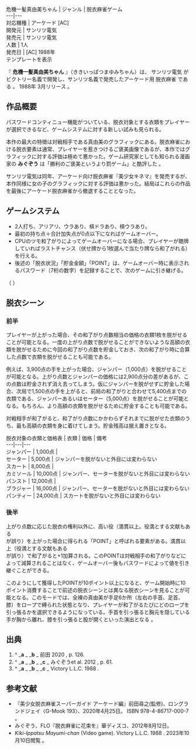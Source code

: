 危機一髪真由美ちゃん  |  ジャンル  |  脱衣麻雀ゲーム   
---|---  
対応機種  |  アーケード  [AC]   
開発元  |  サンリツ電気   
発売元  |  サンリツ電気   
人数  |  1人   
発売日  |  [AC]  1988年   
テンプレートを表示  
  
『 **危機一髪真由美ちゃん** 』（ききいっぱつまゆみちゃん）は、  サンリツ電気  がビクトリー名義で開発し、サンリツ名義で発売したアーケード用
脱衣麻雀  である    。  1988年  3月リリース    。

##  作品概要  

パスワードコンティニュー機能がついている、脱衣対象とする衣類をプレイヤーが選択できるなど、ゲームシステムに対する新しい試みも見られる。

本作の最大の特徴は対戦相手である真由美のグラフィックにある。脱衣麻雀における脱衣要素は通常、プレイヤーを惹きつけるご褒美画像であるが、本作ではグラフィックに対する評価は極めて悪かった。ゲーム研究家としても知られる漫画家の
**みぐぞう** は「勝利のご褒美というより罰ゲーム」と酷評した    。

サンリツ電気は同年、アーケード向け脱衣麻雀『美少女キネマ』を発売するが、本作同様に女の子のグラフィックに対する評価は悪かった。結局はこれらの作品を最後にアーケード脱衣麻雀から撤退することとなった。

##  ゲームシステム  

  * 2人打ち、アリアリ、ウラあり、槓ドラあり、槓ウラあり。 
  * 最初の持ち点＋合計加失点が0点以下になればゲームオーバー。 
  * CPUのツモ和了がりによってゲームオーバーになる場合、プレイヤーが聴牌していればラストチャンス（伏せ牌から1枚選んで当たり牌なら和了がれる）を行える。 
  * 後述の「脱衣状況」「貯金金額」「POINT」は、ゲームオーバー時に表示されるパスワード（7桁の数字）を記録することで、次のゲームに引き継げる。 

（    ）

##  脱衣シーン  

###  前半  

プレイヤーが上がった場合、その和了がり点数相当の価格の衣類1枚を脱がせることが可能となる。一度の上がり点数で脱がせることができないような高額の衣類を脱がせるために今回の和了がり点数を貯金しておき、次の和了がり時に合算した点数で衣類を脱がせることも可能である。

例えば、3,900点の手を上がった場合、ジャンパー（1,000点）を脱がせることが可能となる。上がり点数とジャンパーの価格には2,900点分の差があるが、この点数は貯金されず消え去ってしまう。仮にジャンパーを脱がせずに貯金した場合、次局で1,500点の手を上がると、前局の和了がりと合わせて5,400点までの衣類である、ジャンパーあるいはセーター（5,000点）を脱がせることが可能となる。もちろん、より高額の衣類を脱がせるために貯金することも可能である。

対戦相手が和了がると、和了がり点数にかかわらずそれまでに脱がせた衣類のうち、最も高額の衣類を身に着けてしまう。貯金残高は据え置きとなる。

脱衣対象の衣類と価格表    |  衣類  |  価格  |  備考   
---|---|---  
ジャンパー  |  1,000点  |   
セーター  |  5,000点  |  ジャンパーを脱がないと外目には変わらない   
スカート  |  8,000点  |   
カミソール  |  10,000点  |  ジャンパー、セーターを脱がないと外目には変わらない   
パンスト  |  12,000点  |   
ブラジャー  |  16,000点  |  ジャンパー、セーターを脱がないと外目には変わらない   
パンティー  |  24,000点  |  スカートを脱がないと外目には変わらない   
  
###  後半  

上がり点数に応じた脱衣の権利以外に、高い役（満貫以上。役満とする文献もある  
が誤り）を上がった場合に得られる「POINT」と呼ばれる要素がある。満貫以上（役満とする文献もある  
が誤り）で和了がると+1加算される。このPOINTは対戦相手の和了がりなどによって減算されることはなく、ゲームオーバー後もパスワードによって値を引き継ぐことができる。

このようにして獲得したPOINTが10ポイント以上になると、ゲーム開始時に10ポイント消費することで前述の脱衣シーンとは異なる脱衣シーンを見ることが可能となる。このモードでは、全裸の真由美が手足6か所（左右の手首、足首、膝）をロープで縛られた状態となり、プレイヤーが和了がるたびにどのロープを引っ張るかを選択できるようになっている。手首を引っ張ると胸元を隠している手が胸から離れ、膝を引っ張ると股が開くといった演出となる
  。

##  出典  

  1. ^  _**a** _ _**b** _ 前田 2020  , p. 126. 
  2. ^  _**a** _ _**b** _ _**c** _ みぐぞうet al. 2012  , p. 61. 
  3. ^  _**a** _ _**b** _ _**c** _ Victory L.L.C. 1988  . 

##  参考文献  

  * 『美少女脱衣麻雀スーパーガイド アーケード編』前田尋之(監修)、ロングランドジェイ〈G-Mook 193〉、2020年4月25日。  ISBN  978-4-86717-000-7  。 
  * みぐぞう、FLO『脱衣麻雀に花束を』華ディスコ、2012年8月12日。 
  * _Kiki-Ippatsu Mayumi-chan_ (Video game). Victory L.L.C. 1988  . 2023年10月10日閲覧  。 

